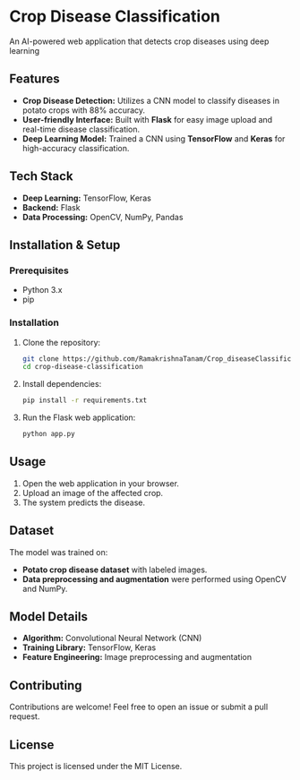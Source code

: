 # Crop Disease Classification

An AI-powered web application that detects crop diseases using deep learning

## Features

- **Crop Disease Detection:** Utilizes a CNN model to classify diseases in potato crops with 88% accuracy.
- **User-friendly Interface:** Built with **Flask** for easy image upload and real-time disease classification.
- **Deep Learning Model:** Trained a CNN using **TensorFlow** and **Keras** for high-accuracy classification.

## Tech Stack

- **Deep Learning:** TensorFlow, Keras
- **Backend:** Flask
- **Data Processing:** OpenCV, NumPy, Pandas

## Installation & Setup

### Prerequisites

- Python 3.x
- pip

### Installation

1. Clone the repository:
   ```sh
   git clone https://github.com/RamakrishnaTanam/Crop_diseaseClassification.git
   cd crop-disease-classification
   ```
2. Install dependencies:
   ```sh
   pip install -r requirements.txt
   ```
3. Run the Flask web application:
   ```sh
   python app.py
   ```

## Usage

1. Open the web application in your browser.
2. Upload an image of the affected crop.
3. The system predicts the disease.

## Dataset

The model was trained on:

- **Potato crop disease dataset** with labeled images.
- **Data preprocessing and augmentation** were performed using OpenCV and NumPy.

## Model Details

- **Algorithm:** Convolutional Neural Network (CNN)
- **Training Library:** TensorFlow, Keras
- **Feature Engineering:** Image preprocessing and augmentation

## Contributing

Contributions are welcome! Feel free to open an issue or submit a pull request.

## License

This project is licensed under the MIT License.
